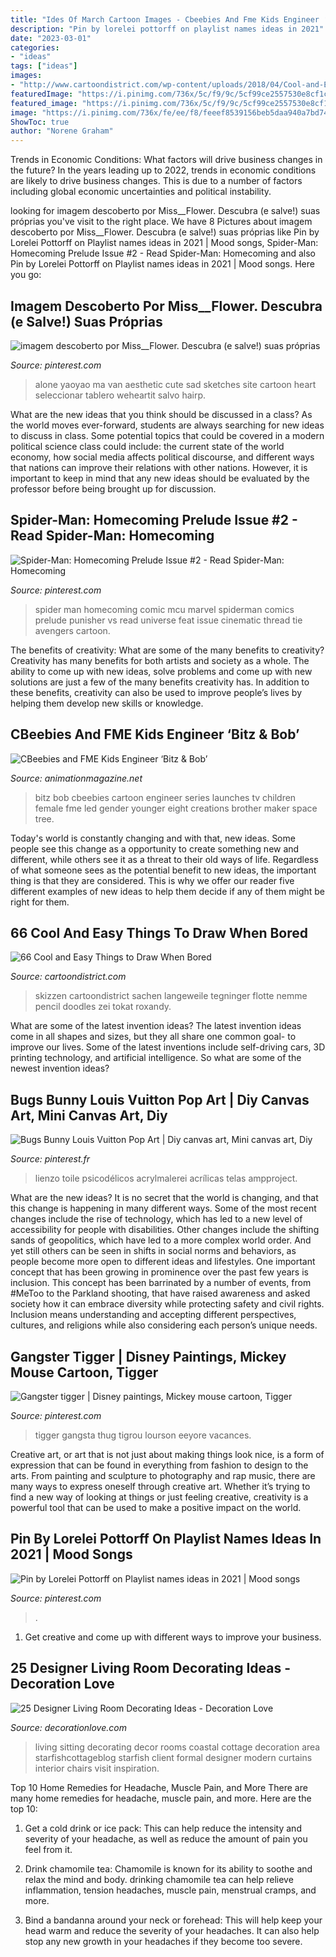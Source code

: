 ```yaml
---
title: "Ides Of March Cartoon Images - Cbeebies And Fme Kids Engineer ‘bitz &amp; Bob’"
description: "Pin by lorelei pottorff on playlist names ideas in 2021"
date: "2023-03-01"
categories:
- "ideas"
tags: ["ideas"]
images:
- "http://www.cartoondistrict.com/wp-content/uploads/2018/04/Cool-and-Easy-Things-to-Draw-when-bored00014.jpg"
featuredImage: "https://i.pinimg.com/736x/5c/f9/9c/5cf99ce2557530e8cf1cc26de7d9ce40.jpg"
featured_image: "https://i.pinimg.com/736x/5c/f9/9c/5cf99ce2557530e8cf1cc26de7d9ce40.jpg"
image: "https://i.pinimg.com/736x/fe/ee/f8/feeef8539156beb5daa940a7bd74b50f.jpg"
ShowToc: true
author: "Norene Graham"
---
```



Trends in Economic Conditions: What factors will drive business changes in the future?
In the years leading up to 2022, trends in economic conditions are likely to drive business changes. This is due to a number of factors including global economic uncertainties and political instability.

	

		
looking for imagem descoberto por Miss__Flower. Descubra (e salve!) suas próprias you've visit to the right place. We have 8 Pictures about imagem descoberto por Miss__Flower. Descubra (e salve!) suas próprias like Pin by Lorelei Pottorff on Playlist names ideas in 2021 | Mood songs, Spider-Man: Homecoming Prelude Issue #2 - Read Spider-Man: Homecoming and also Pin by Lorelei Pottorff on Playlist names ideas in 2021 | Mood songs. Here you go:
		
    
## Imagem Descoberto Por Miss__Flower. Descubra (e Salve!) Suas Próprias

<img loading=lazy src="https://i.pinimg.com/736x/fe/ee/f8/feeef8539156beb5daa940a7bd74b50f.jpg" onerror="this.onerror=null;this.src='https://tse2.mm.bing.net/th?id=OIP.LUVQJKhdSwngYZ6tss-piAHaKh&amp;pid=15.1';" alt="imagem descoberto por Miss__Flower. Descubra (e salve!) suas próprias">

_Source: pinterest.com_

>alone yaoyao ma van aesthetic cute sad sketches site cartoon heart seleccionar tablero weheartit salvo hairp. 

	

What are the new ideas that you think should be discussed in a class?
As the world moves ever-forward, students are always searching for new ideas to discuss in class. Some potential topics that could be covered in a modern political science class could include: the current state of the world economy, how social media affects political discourse, and different ways that nations can improve their relations with other nations. However, it is important to keep in mind that any new ideas should be evaluated by the professor before being brought up for discussion.

    
## Spider-Man: Homecoming Prelude Issue #2 - Read Spider-Man: Homecoming

<img loading=lazy src="https://i.pinimg.com/736x/d4/a7/93/d4a79329b723f5aa8e6a4f86b7f3a716.jpg" onerror="this.onerror=null;this.src='https://tse4.mm.bing.net/th?id=OIP.iQJouxEI2s5225dB4GqnPgHaLY&amp;pid=15.1';" alt="Spider-Man: Homecoming Prelude Issue #2 - Read Spider-Man: Homecoming">

_Source: pinterest.com_

>spider man homecoming comic mcu marvel spiderman comics prelude punisher vs read universe feat issue cinematic thread tie avengers cartoon. 

	

The benefits of creativity: What are some of the many benefits to creativity?
Creativity has many benefits for both artists and society as a whole. The ability to come up with new ideas, solve problems and come up with new solutions are just a few of the many benefits creativity has. In addition to these benefits, creativity can also be used to improve people’s lives by helping them develop new skills or knowledge.

    
## CBeebies And FME Kids Engineer ‘Bitz &amp; Bob’

<img loading=lazy src="https://www.animationmagazine.net/wordpress/wp-content/uploads/bitz-and-bob-post.jpg" onerror="this.onerror=null;this.src='https://tse2.mm.bing.net/th?id=OIP.-5R5HqlosDZYq5zaXCVbNgHaMH&amp;pid=15.1';" alt="CBeebies and FME Kids Engineer ‘Bitz &amp; Bob’">

_Source: animationmagazine.net_

>bitz bob cbeebies cartoon engineer series launches tv children female fme led gender younger eight creations brother maker space tree. 

	

Today's world is constantly changing and with that, new ideas. Some people see this change as a opportunity to create something new and different, while others see it as a threat to their old ways of life. Regardless of what someone sees as the potential benefit to new ideas, the important thing is that they are considered. This is why we offer our reader five different examples of new ideas to help them decide if any of them might be right for them.

    
## 66 Cool And Easy Things To Draw When Bored

<img loading=lazy src="http://www.cartoondistrict.com/wp-content/uploads/2018/04/Cool-and-Easy-Things-to-Draw-when-bored00014.jpg" onerror="this.onerror=null;this.src='https://tse1.mm.bing.net/th?id=OIP.zaHpAS4GaYXX9qPXFwH9EgHaLR&amp;pid=15.1';" alt="66 Cool and Easy Things to Draw When Bored">

_Source: cartoondistrict.com_

>skizzen cartoondistrict sachen langeweile tegninger flotte nemme pencil doodles zei tokat roxandy. 

	

What are some of the latest invention ideas?
The latest invention ideas come in all shapes and sizes, but they all share one common goal- to improve our lives. Some of the latest inventions include self-driving cars, 3D printing technology, and artificial intelligence. So what are some of the newest invention ideas?

    
## Bugs Bunny Louis Vuitton Pop Art | Diy Canvas Art, Mini Canvas Art, Diy

<img loading=lazy src="https://i.pinimg.com/736x/5c/f9/9c/5cf99ce2557530e8cf1cc26de7d9ce40.jpg" onerror="this.onerror=null;this.src='https://tse3.mm.bing.net/th?id=OIP.XMeRsXci5I4VpX3x3bSBHgHaJQ&amp;pid=15.1';" alt="Bugs Bunny Louis Vuitton Pop Art | Diy canvas art, Mini canvas art, Diy">

_Source: pinterest.fr_

>lienzo toile psicodélicos acrylmalerei acrílicas telas ampproject. 

	

What are the new ideas?
It is no secret that the world is changing, and that this change is happening in many different ways. Some of the most recent changes include the rise of technology, which has led to a new level of accessibility for people with disabilities. Other changes include the shifting sands of geopolitics, which have led to a more complex world order. And yet still others can be seen in shifts in social norms and behaviors, as people become more open to different ideas and lifestyles.
One important concept that has been growing in prominence over the past few years is inclusion. This concept has been barrinated by a number of events, from #MeToo to the Parkland shooting, that have raised awareness and asked society how it can embrace diversity while protecting safety and civil rights. Inclusion means understanding and accepting different perspectives, cultures, and religions while also considering each person’s unique needs.

    
## Gangster Tigger | Disney Paintings, Mickey Mouse Cartoon, Tigger

<img loading=lazy src="https://i.pinimg.com/736x/4e/f5/1b/4ef51b499ae404f30fb05175915d723e--gangster-tiger-pictures.jpg" onerror="this.onerror=null;this.src='https://tse1.mm.bing.net/th?id=OIP.6dARxMqBCuB8e-eiyzNcAwAAAA&amp;pid=15.1';" alt="Gangster tigger | Disney paintings, Mickey mouse cartoon, Tigger">

_Source: pinterest.com_

>tigger gangsta thug tigrou lourson eeyore vacances. 

	

Creative art, or art that is not just about making things look nice, is a form of expression that can be found in everything from fashion to design to the arts. From painting and sculpture to photography and rap music, there are many ways to express oneself through creative art. Whether it’s trying to find a new way of looking at things or just feeling creative, creativity is a powerful tool that can be used to make a positive impact on the world.

    
## Pin By Lorelei Pottorff On Playlist Names Ideas In 2021 | Mood Songs

<img loading=lazy src="https://i.pinimg.com/736x/f2/27/44/f22744cfe19cbf86634a4f4710631d2c.jpg" onerror="this.onerror=null;this.src='https://tse4.mm.bing.net/th?id=OIP.5vz4dW7CjdRGraGfCI9ouAHaJH&amp;pid=15.1';" alt="Pin by Lorelei Pottorff on Playlist names ideas in 2021 | Mood songs">

_Source: pinterest.com_

>. 

	

1. Get creative and come up with different ways to improve your business.

    
## 25 Designer Living Room Decorating Ideas - Decoration Love

<img loading=lazy src="http://www.decorationlove.com/wp-content/uploads/2017/03/Sitting-Room-Decorating-Ideas.jpg" onerror="this.onerror=null;this.src='https://tse4.mm.bing.net/th?id=OIP.AMzjFtteWPpvXCDRfOR6ngHaLH&amp;pid=15.1';" alt="25 Designer Living Room Decorating Ideas - Decoration Love">

_Source: decorationlove.com_

>living sitting decorating decor rooms coastal cottage decoration area starfishcottageblog starfish client formal designer modern curtains interior chairs visit inspiration. 

	

Top 10 Home Remedies for Headache, Muscle Pain, and More
There are many home remedies for headache, muscle pain, and more. Here are the top 10:
1. Get a cold drink or ice pack: This can help reduce the intensity and severity of your headache, as well as reduce the amount of pain you feel from it.

2. Drink chamomile tea: Chamomile is known for its ability to soothe and relax the mind and body. drinking chamomile tea can help relieve inflammation, tension headaches, muscle pain, menstrual cramps, and more.

3. Bind a bandanna around your neck or forehead: This will help keep your head warm and reduce the severity of your headaches. It can also help stop any new growth in your headaches if they become too severe.


